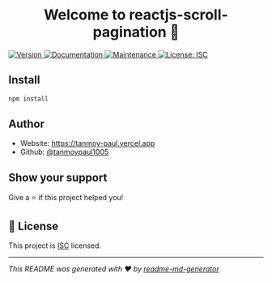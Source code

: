 <h1 align="center">Welcome to reactjs-scroll-pagination 👋</h1>
<p>
  <a href="https://www.npmjs.com/package/reactjs-scroll-pagination" target="_blank">
    <img alt="Version" src="https://img.shields.io/npm/v/reactjs-scroll-pagination.svg">
  </a>
  <a href="https://github.com/tanmoypaul1005/react-scroll-pagination#readme" target="_blank">
    <img alt="Documentation" src="https://img.shields.io/badge/documentation-yes-brightgreen.svg" />
  </a>
  <a href="https://github.com/tanmoypaul1005/react-scroll-pagination/graphs/commit-activity" target="_blank">
    <img alt="Maintenance" src="https://img.shields.io/badge/Maintained%3F-yes-green.svg" />
  </a>
  <a href="https://github.com/tanmoypaul1005/react-scroll-pagination/blob/master/LICENSE" target="_blank">
    <img alt="License: ISC" src="https://img.shields.io/github/license/tanmoypaul1005/reactjs-scroll-pagination" />
  </a>
</p>

## Install

```sh
npm install
```

## Author

* Website: https://tanmoy-paul.vercel.app
* Github: [@tanmoypaul1005](https://github.com/tanmoypaul1005)

## Show your support

Give a ⭐️ if this project helped you!

## 📝 License

This project is [ISC](https://github.com/tanmoypaul1005/react-scroll-pagination/blob/master/LICENSE) licensed.

***
_This README was generated with ❤️ by [readme-md-generator](https://github.com/kefranabg/readme-md-generator)_